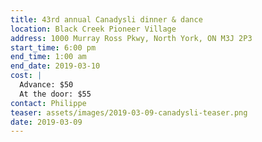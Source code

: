```yaml
---
title: 43rd annual Canadysli dinner & dance
location: Black Creek Pioneer Village
address: 1000 Murray Ross Pkwy, North York, ON M3J 2P3
start_time: 6:00 pm
end_time: 1:00 am
end_date: 2019-03-10
cost: |
  Advance: $50
  At the door: $55
contact: Philippe
teaser: assets/images/2019-03-09-canadysli-teaser.png
date: 2019-03-09
---
```

